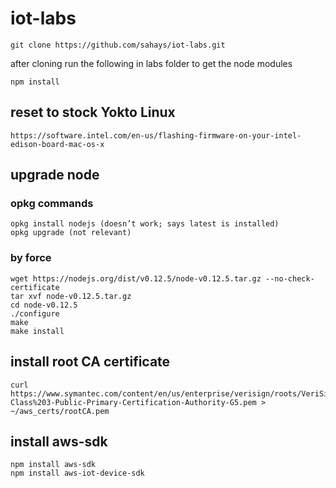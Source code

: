# iot-labs
```
git clone https://github.com/sahays/iot-labs.git
```

after cloning run the following in labs folder to get the node modules
```
npm install
```

## reset to stock Yokto Linux
```
https://software.intel.com/en-us/flashing-firmware-on-your-intel-edison-board-mac-os-x
```

## upgrade node
### opkg commands
```
opkg install nodejs (doesn’t work; says latest is installed)
opkg upgrade (not relevant)
```

### by force
```
wget https://nodejs.org/dist/v0.12.5/node-v0.12.5.tar.gz --no-check-certificate 
tar xvf node-v0.12.5.tar.gz  
cd node-v0.12.5  
./configure  
make  
make install  
```

## install root CA certificate
```
curl https://www.symantec.com/content/en/us/enterprise/verisign/roots/VeriSign-Class%203-Public-Primary-Certification-Authority-G5.pem > ~/aws_certs/rootCA.pem
```

## install aws-sdk
```
npm install aws-sdk
npm install aws-iot-device-sdk
```
